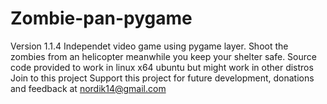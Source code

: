 # Zombie-pan-pygame
Version 1.1.4
Independet video game using pygame layer. Shoot the zombies from an helicopter meanwhile you keep your shelter safe. 
Source code provided to work in linux x64 ubuntu but might work in other distros
Join to this project
Support this project for future development, donations and feedback at
nordik14@gmail.com

